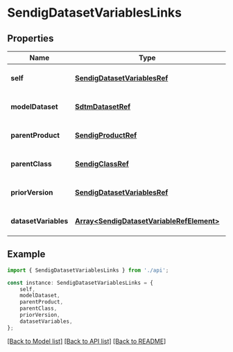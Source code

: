 # SendigDatasetVariablesLinks


## Properties

Name | Type | Description | Notes
------------ | ------------- | ------------- | -------------
**self** | [**SendigDatasetVariablesRef**](SendigDatasetVariablesRef.md) |  | [optional] [default to undefined]
**modelDataset** | [**SdtmDatasetRef**](SdtmDatasetRef.md) |  | [optional] [default to undefined]
**parentProduct** | [**SendigProductRef**](SendigProductRef.md) |  | [optional] [default to undefined]
**parentClass** | [**SendigClassRef**](SendigClassRef.md) |  | [optional] [default to undefined]
**priorVersion** | [**SendigDatasetVariablesRef**](SendigDatasetVariablesRef.md) |  | [optional] [default to undefined]
**datasetVariables** | [**Array&lt;SendigDatasetVariableRefElement&gt;**](SendigDatasetVariableRefElement.md) |  | [optional] [default to undefined]

## Example

```typescript
import { SendigDatasetVariablesLinks } from './api';

const instance: SendigDatasetVariablesLinks = {
    self,
    modelDataset,
    parentProduct,
    parentClass,
    priorVersion,
    datasetVariables,
};
```

[[Back to Model list]](../README.md#documentation-for-models) [[Back to API list]](../README.md#documentation-for-api-endpoints) [[Back to README]](../README.md)
